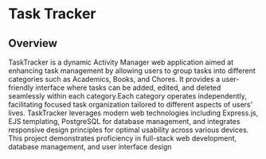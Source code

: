 # Task Tracker
## Overview
TaskTracker is a dynamic Activity Manager web application aimed at enhancing task management by allowing users to group tasks into different categories such as Academics, Books, and Chores. It provides a user-friendly interface where tasks can be added, edited, and deleted seamlessly within each category.Each category operates independently, facilitating focused task organization tailored to different aspects of users' lives. TaskTracker leverages modern web technologies including Express.js, EJS templating, PostgreSQL for database management, and integrates responsive design principles for optimal usability across various devices. This project demonstrates proficiency in full-stack web development, database management, and user interface design
